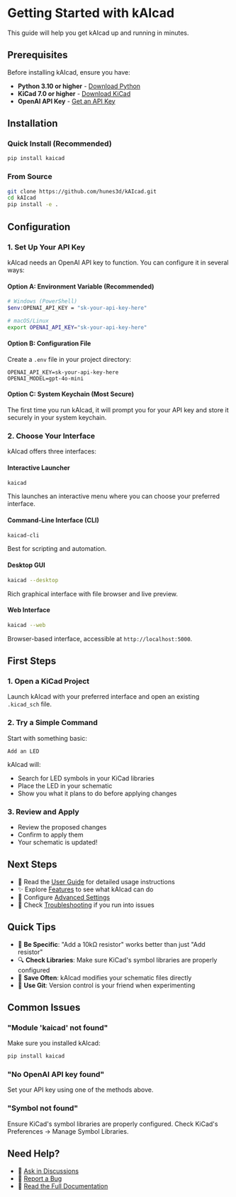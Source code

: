 # Getting Started with kAIcad

This guide will help you get kAIcad up and running in minutes.

## Prerequisites

Before installing kAIcad, ensure you have:

- **Python 3.10 or higher** - [Download Python](https://www.python.org/downloads/)
- **KiCad 7.0 or higher** - [Download KiCad](https://www.kicad.org/download/)
- **OpenAI API Key** - [Get an API Key](https://platform.openai.com/api-keys)

## Installation

### Quick Install (Recommended)

```bash
pip install kaicad
```

### From Source

```bash
git clone https://github.com/hunes3d/kAIcad.git
cd kAIcad
pip install -e .
```

## Configuration

### 1. Set Up Your API Key

kAIcad needs an OpenAI API key to function. You can configure it in several ways:

#### Option A: Environment Variable (Recommended)

```bash
# Windows (PowerShell)
$env:OPENAI_API_KEY = "sk-your-api-key-here"

# macOS/Linux
export OPENAI_API_KEY="sk-your-api-key-here"
```

#### Option B: Configuration File

Create a `.env` file in your project directory:

```
OPENAI_API_KEY=sk-your-api-key-here
OPENAI_MODEL=gpt-4o-mini
```

#### Option C: System Keychain (Most Secure)

The first time you run kAIcad, it will prompt you for your API key and store it securely in your system keychain.

### 2. Choose Your Interface

kAIcad offers three interfaces:

#### Interactive Launcher

```bash
kaicad
```

This launches an interactive menu where you can choose your preferred interface.

#### Command-Line Interface (CLI)

```bash
kaicad-cli
```

Best for scripting and automation.

#### Desktop GUI

```bash
kaicad --desktop
```

Rich graphical interface with file browser and live preview.

#### Web Interface

```bash
kaicad --web
```

Browser-based interface, accessible at `http://localhost:5000`.

## First Steps

### 1. Open a KiCad Project

Launch kAIcad with your preferred interface and open an existing `.kicad_sch` file.

### 2. Try a Simple Command

Start with something basic:

```
Add an LED
```

kAIcad will:
- Search for LED symbols in your KiCad libraries
- Place the LED in your schematic
- Show you what it plans to do before applying changes

### 3. Review and Apply

- Review the proposed changes
- Confirm to apply them
- Your schematic is updated!

## Next Steps

- 📖 Read the [User Guide](User-Guide) for detailed usage instructions
- ✨ Explore [Features](Features) to see what kAIcad can do
- 🔧 Configure [Advanced Settings](Configuration)
- 🐛 Check [Troubleshooting](Troubleshooting) if you run into issues

## Quick Tips

- 🎯 **Be Specific**: "Add a 10kΩ resistor" works better than just "Add resistor"
- 🔍 **Check Libraries**: Make sure KiCad's symbol libraries are properly configured
- 💾 **Save Often**: kAIcad modifies your schematic files directly
- 🔄 **Use Git**: Version control is your friend when experimenting

## Common Issues

### "Module 'kaicad' not found"

Make sure you installed kAIcad:
```bash
pip install kaicad
```

### "No OpenAI API key found"

Set your API key using one of the methods above.

### "Symbol not found"

Ensure KiCad's symbol libraries are properly configured. Check KiCad's Preferences → Manage Symbol Libraries.

## Need Help?

- 💬 [Ask in Discussions](https://github.com/hunes3d/kAIcad/discussions)
- 🐞 [Report a Bug](https://github.com/hunes3d/kAIcad/issues)
- 📖 [Read the Full Documentation](https://github.com/hunes3d/kAIcad/tree/main/docs)
